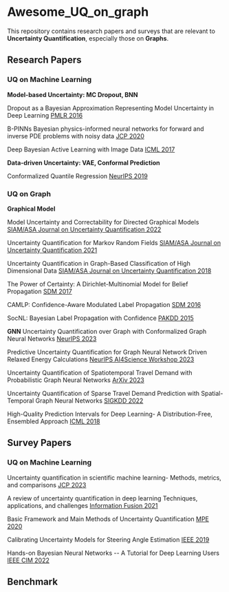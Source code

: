 # Awesome_UQ_on_graph
This repository contains research papers and surveys that are relevant to **Uncertainty Quantification**, especially those on **Graphs**.

## Research Papers

### UQ on Machine Learning

**Model-based Uncertainty: MC Dropout, BNN**

Dropout as a Bayesian Approximation Representing Model Uncertainty in Deep Learning [PMLR 2016](https://proceedings.mlr.press/v48/gal16.html)

B-PINNs Bayesian physics-informed neural networks for forward and inverse PDE problems with noisy data [JCP 2020](https://arxiv.org/abs/2003.06097)

Deep Bayesian Active Learning with Image Data [ICML 2017](https://arxiv.org/abs/1703.02910)

**Data-driven Uncertainty: VAE, Conformal Prediction**

Conformalized Quantile Regression [NeurIPS 2019](https://proceedings.neurips.cc/paper_files/paper/2019/hash/5103c3584b063c431bd1268e9b5e76fb-Abstract.html)




### UQ on Graph

**Graphical Model**

Model Uncertainty and Correctability for Directed Graphical Models [SIAM/ASA Journal on Uncertainty Quantification 2022](https://epubs.siam.org/doi/abs/10.1137/21M1434453)

Uncertainty Quantification for Markov Random Fields [SIAM/ASA Journal on Uncertainty Quantification 2021](https://epubs.siam.org/doi/abs/10.1137/20M1374614)

Uncertainty Quantification in Graph-Based Classification of High Dimensional Data [SIAM/ASA Journal on Uncertainty Quantification 2018](https://epubs.siam.org/doi/abs/10.1137/17M1134214)

The Power of Certainty: A Dirichlet-Multinomial Model for Belief Propagation [SDM 2017](https://epubs.siam.org/doi/pdf/10.1137/1.9781611974973.17)

CAMLP: Confidence-Aware Modulated Label Propagation [SDM 2016](https://epubs.siam.org/doi/pdf/10.1137/1.9781611974348.58)

SocNL: Bayesian Label Propagation with Confidence [PAKDD 2015](https://link.springer.com/chapter/10.1007/978-3-319-18038-0_49)


**GNN**
Uncertainty Quantification over Graph with Conformalized Graph Neural Networks [NeurIPS 2023](https://arxiv.org/abs/2305.14535)

Predictive Uncertainty Quantification for Graph Neural Network Driven Relaxed Energy Calculations [NeurIPS AI4Science Workshop 2023](https://openreview.net/forum?id=rdgB5BqWCw)

Uncertainty Quantification of Spatiotemporal Travel Demand with Probabilistic Graph Neural Networks [ArXiv 2023](https://arxiv.org/abs/2303.04040)

Uncertainty Quantification of Sparse Travel Demand Prediction with Spatial-Temporal Graph Neural Networks [SIGKDD 2022](https://dl.acm.org/doi/abs/10.1145/3534678.3539093)

High-Quality Prediction Intervals for Deep Learning- A Distribution-Free, Ensembled Approach [ICML 2018](https://proceedings.mlr.press/v80/pearce18a.html)

## Survey Papers

### UQ on Machine Learning

Uncertainty quantification in scientific machine learning- Methods, metrics, and comparisons [JCP 2023](https://www.sciencedirect.com/science/article/abs/pii/S0021999122009652)

A review of uncertainty quantification in deep learning Techniques, applications, and challenges [Information Fusion 2021](https://www.sciencedirect.com/science/article/pii/S1566253521001081)

Basic Framework and Main Methods of Uncertainty Quantification [MPE 2020](https://www.hindawi.com/journals/mpe/2020/6068203/)

Calibrating Uncertainty Models for Steering Angle Estimation [IEEE 2019](https://ieeexplore.ieee.org/document/8917207)

Hands-on Bayesian Neural Networks -- A Tutorial for Deep Learning Users [IEEE CIM 2022](https://arxiv.org/abs/2007.06823)

## Benchmark

